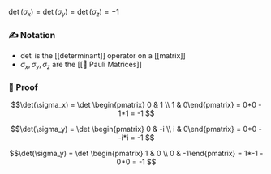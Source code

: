 $\det(\sigma_x) = \det(\sigma_y) = \det(\sigma_z) = -1$ 

### ✍️ Notation
- $\det$ is the [[determinant]] operator on a [[matrix]]
- $\sigma_x, \sigma_y, \sigma_z$ are the [[📘 Pauli Matrices]]

### 🧠 Proof
$$\det(\sigma_x) = \det \begin{pmatrix} 0 & 1 \\ 1 & 0\end{pmatrix} = 0*0 - 1*1 = -1 $$

$$\det(\sigma_y) = \det \begin{pmatrix} 0 & -i \\ i & 0\end{pmatrix} = 0*0 - -i*i = -1 $$

$$\det(\sigma_y) = \det \begin{pmatrix} 1 & 0 \\ 0 & -1\end{pmatrix} = 1*-1 - 0*0 = -1 $$